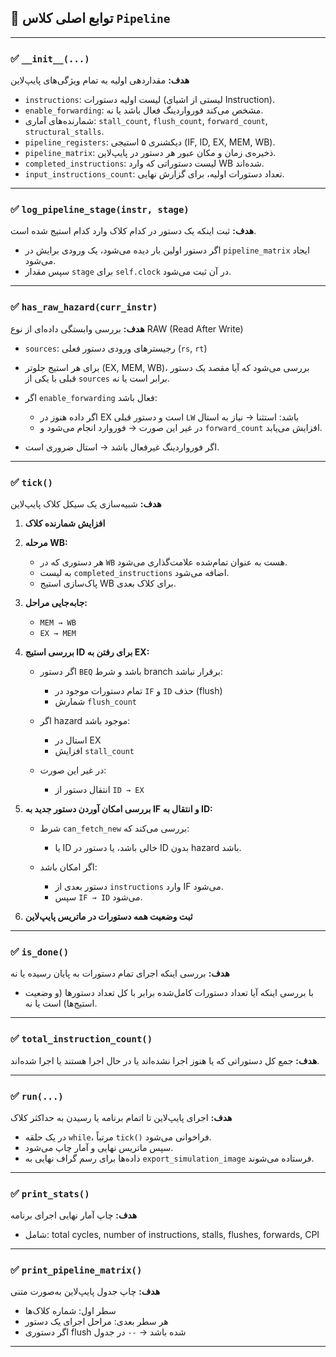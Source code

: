 

## 📘 توابع اصلی کلاس `Pipeline`

---

### ✅ `__init__(...)`

**هدف:** مقداردهی اولیه به تمام ویژگی‌های پایپ‌لاین

* `instructions`: لیست اولیه دستورات (لیستی از اشیای Instruction).
* `enable_forwarding`: مشخص می‌کند فورواردینگ فعال باشد یا نه.
* شمارنده‌های آماری: `stall_count`, `flush_count`, `forward_count`, `structural_stalls`.
* `pipeline_registers`: دیکشنری ۵ استیجی (IF, ID, EX, MEM, WB).
* `pipeline_matrix`: ذخیره‌ی زمان و مکان عبور هر دستور در پایپ‌لاین.
* `completed_instructions`: لیست دستوراتی که وارد WB شده‌اند.
* `input_instructions_count`: تعداد دستورات اولیه، برای گزارش نهایی.

---

### ✅ `log_pipeline_stage(instr, stage)`

**هدف:** ثبت اینکه یک دستور در کدام کلاک وارد کدام استیج شده است.

* اگر دستور اولین بار دیده می‌شود، یک ورودی برایش در `pipeline_matrix` ایجاد می‌شود.
* سپس مقدار `stage` برای `self.clock` در آن ثبت می‌شود.

---

### ✅ `has_raw_hazard(curr_instr)`

**هدف:** بررسی وابستگی داده‌ای از نوع RAW (Read After Write)

* `sources`: رجیسترهای ورودی دستور فعلی (`rs`, `rt`)
* برای هر استیج جلوتر (EX, MEM, WB)، بررسی می‌شود که آیا مقصد یک دستور قبلی با یکی از `sources` برابر است یا نه.
* اگر `enable_forwarding` فعال باشد:

  * اگر داده هنوز در EX است و دستور قبلی `LW` باشد: استثنا → نیاز به استال
  * در غیر این صورت → فوروارد انجام می‌شود و `forward_count` افزایش می‌یابد.
* اگر فورواردینگ غیرفعال باشد → استال ضروری است.

---

### ✅ `tick()`

**هدف:** شبیه‌سازی یک سیکل کلاک پایپ‌لاین

1. **افزایش شمارنده کلاک**

2. **مرحله WB:**

   * هر دستوری که در `WB` هست به عنوان تمام‌شده علامت‌گذاری می‌شود.
   * به لیست `completed_instructions` اضافه می‌شود.
   * پاک‌سازی استیج WB برای کلاک بعدی.

3. **جابه‌جایی مراحل:**

   * `MEM → WB`
   * `EX → MEM`

4. **بررسی استیج ID برای رفتن به EX:**

   * اگر دستور `BEQ` باشد و شرط branch برقرار نباشد:

     * تمام دستورات موجود در `IF` و `ID` حذف (flush)
     * شمارش `flush_count`
   * اگر hazard موجود باشد:

     * استال در EX
     * افزایش `stall_count`
   * در غیر این صورت:

     * انتقال دستور از `ID → EX`

5. **بررسی امکان آوردن دستور جدید به IF و انتقال به ID:**

   * شرط `can_fetch_new` بررسی می‌کند که:

     * یا ID خالی باشد، یا دستور در ID بدون hazard باشد.
   * اگر امکان باشد:

     * دستور بعدی از `instructions` وارد IF می‌شود.
     * سپس `IF → ID` می‌شود.

6. **ثبت وضعیت همه دستورات در ماتریس پایپ‌لاین**

---

### ✅ `is_done()`

**هدف:** بررسی اینکه اجرای تمام دستورات به پایان رسیده یا نه

* با بررسی اینکه آیا تعداد دستورات کامل‌شده برابر با کل تعداد دستورها (و وضعیت استیج‌ها) است یا نه.

---

### ✅ `total_instruction_count()`

**هدف:** جمع کل دستوراتی که یا هنوز اجرا نشده‌اند یا در حال اجرا هستند یا اجرا شده‌اند.

---

### ✅ `run(...)`

**هدف:** اجرای پایپ‌لاین تا اتمام برنامه یا رسیدن به حداکثر کلاک

* در یک حلقه `while`، مرتباً `tick()` فراخوانی می‌شود.
* سپس ماتریس نهایی و آمار چاپ می‌شود.
* داده‌ها برای رسم گراف نهایی به `export_simulation_image` فرستاده می‌شوند.

---

### ✅ `print_stats()`

**هدف:** چاپ آمار نهایی اجرای برنامه

* شامل: total cycles, number of instructions, stalls, flushes, forwards, CPI

---

### ✅ `print_pipeline_matrix()`

**هدف:** چاپ جدول پایپ‌لاین به‌صورت متنی

* سطر اول: شماره کلاک‌ها
* هر سطر بعدی: مراحل اجرای یک دستور
* اگر دستوری flush شده باشد → `--` در جدول

---